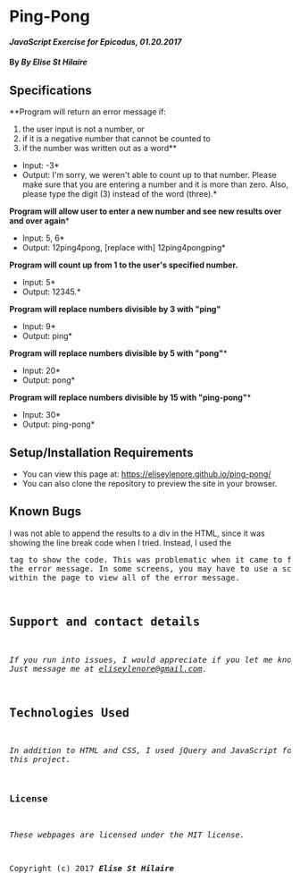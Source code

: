 # Ping-Pong

#### _JavaScript Exercise for Epicodus, 01.20.2017_

#### By _**By Elise St Hilaire**_

## Specifications
**Program will return an error message if:
1. the user input is not a number, or
2. if it is a negative number that cannot be counted to
3. if the number was written out as a word**
* Input: -3*
* Output: I'm sorry, we weren't able to count up to that number. Please make sure that you are entering a number and it is more than zero. Also, please type the digit (3) instead of the word (three).*

**Program will allow user to enter a new number and see new results over and over again***
* Input: 5, 6*
* Output: 12ping4pong, [replace with] 12ping4pongping*

**Program will count up from 1 to the user's specified number.**
* Input: 5*
* Output: 12345.*

**Program will replace numbers divisible by 3 with "ping"**
* Input: 9*
* Output: ping*

**Program will replace numbers divisible by 5 with "pong"***
* Input: 20*
* Output: pong*

**Program will replace numbers divisible by 15 with "ping-pong"***
* Input: 30*
* Output: ping-pong*


## Setup/Installation Requirements

* You can view this page at: https://eliseylenore.github.io/ping-pong/
* You can also clone the repository to preview the site in your browser.


## Known Bugs

I was not able to append the results to a div in the HTML, since it was showing the line break code when I tried. Instead, I used the <pre> tag to show the code. This was problematic when it came to formatting the error message. In some screens, you may have to use a scroll bar within the page to view all of the error message.

## Support and contact details

_If you run into issues, I would appreciate if you let me know. Just message me at eliseylenore@gmail.com._

## Technologies Used

_In addition to HTML and CSS, I used jQuery and JavaScript for this project._

### License

*These webpages are licensed under the MIT license.*

Copyright (c) 2017 **_Elise St Hilaire_**
